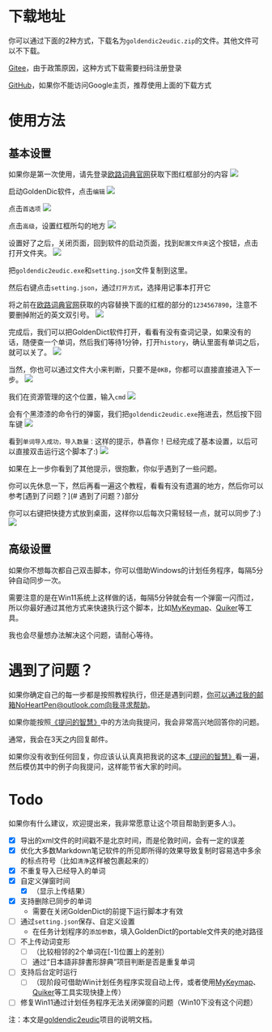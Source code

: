 # 下载地址

你可以通过下面的2种方式，下载名为`goldendic2eudic.zip`的文件。其他文件可以不下载。

[Gitee](https://gitee.com/NoHeartPen/awesome_japanese_study_tools/tree/master/tools/golden2eudic/dist)，由于政策原因，这种方式下载需要扫码注册登录

[GitHub](https://github.com/NoHeartPen/awesome_japanese_study_tools/tree/master/tools/golden2eudic/dist)，如果你不能访问Google主页，推荐使用上面的下载方式

# 使用方法

## 基本设置

如果你是第一次使用，请先登录[欧路词典官网](https://my.eudic.net/OpenAPI/Authorization)获取下图红框部分的内容
![](https://markdoen-1304943362.cos.ap-nanjing.myqcloud.com//Pasted_image_20220714111636.png)

启动GoldenDic软件，点击`编辑`
![](https://markdoen-1304943362.cos.ap-nanjing.myqcloud.com//Pasted_image_20220714113402.png)

点击`首选项`
![](https://markdoen-1304943362.cos.ap-nanjing.myqcloud.com//Pasted_image_20220714113725.png)

点击`高级`，设置红框所勾的地方
![](https://markdoen-1304943362.cos.ap-nanjing.myqcloud.com//Pasted_image_20220714113422.png)

设置好了之后，关闭页面，回到软件的启动页面，找到`配置文件夹`这个按钮，点击打开文件夹。
![](https://markdoen-1304943362.cos.ap-nanjing.myqcloud.com//Pasted_image_20220714112339.png)

把`goldendic2eudic.exe`和`setting.json`文件复制到这里。

然后右键点击`setting.json`，通过`打开方式`，选择用记事本打开它

将之前在[欧路词典官网](https://my.eudic.net/OpenAPI/Authorization)获取的内容替换下面的红框的部分的`1234567890`，注意不要删掉附近的英文双引号。
![](https://markdoen-1304943362.cos.ap-nanjing.myqcloud.com//Pasted_image_20220811202233.png)

完成后，我们可以把GoldenDict软件打开，看看有没有查词记录，如果没有的话，随便查一个单词，然后我们等待1分钟，打开`history`，确认里面有单词之后，就可以关了。
![](https://markdoen-1304943362.cos.ap-nanjing.myqcloud.com//Pasted_image_20220811203716.png)

当然，你也可以通过文件大小来判断，只要不是`0KB`，你都可以直接直接进入下一步。
![](https://markdoen-1304943362.cos.ap-nanjing.myqcloud.com//Pasted_image_20220811203730.png)

我们在资源管理的这个位置，输入`cmd`
![](https://markdoen-1304943362.cos.ap-nanjing.myqcloud.com//Pasted_image_20220811203102.png)

会有个黑漆漆的命令行的弹窗，我们把`goldendic2eudic.exe`拖进去，然后按下回车键
![](https://markdoen-1304943362.cos.ap-nanjing.myqcloud.com//Pasted_image_20220811203204.png)

看到`单词导入成功，导入数量：`这样的提示，恭喜你！已经完成了基本设置，以后可以直接双击运行这个脚本了:)
![](https://markdoen-1304943362.cos.ap-nanjing.myqcloud.com//Pasted_image_20220811204056.png)

如果在上一步你看到了其他提示，很抱歉，你似乎遇到了一些问题。

你可以先休息一下，然后再看一遍这个教程，看看有没有遗漏的地方，然后你可以参考[遇到了问题？](# 遇到了问题？)部分

你可以右键把快捷方式放到桌面，这样你以后每次只需轻轻一点，就可以同步了:)
![](https://markdoen-1304943362.cos.ap-nanjing.myqcloud.com//Pasted_image_20220811204922.png)

## 高级设置

如果你不想每次都自己双击脚本，你可以借助Windows的计划任务程序，每隔5分钟自动同步一次。

需要注意的是在Win11系统上这样做的话，每隔5分钟就会有一个弹窗一闪而过，所以你最好通过其他方式来快速执行这个脚本，比如[MyKeymap](https://xianyukang.com/MyKeymap.html#mykeymap-%E7%AE%80%E4%BB%8B)、[Quiker](https://getquicker.net/)等工具。

我也会尽量想办法解决这个问题，请耐心等待。

# 遇到了问题？

如果你确定自己的每一步都是按照教程执行，但还是遇到问题，你可以通过我的邮箱NoHeartPen@outlook.com向我寻求帮助。

如果你能按照[《提问的智慧》](https://zhuanlan.zhihu.com/p/19761517)中的方法向我提问，我会非常高兴地回答你的问题。

通常，我会在3天之内回复邮件。

如果你没有收到任何回复，你应该认认真真把我说的这本[《提问的智慧》](https://zhuanlan.zhihu.com/p/19761517)看一遍，然后模仿其中的例子向我提问，这样能节省大家的时间。

# Todo

如果你有什么建议，欢迎提出来，我非常愿意让这个项目帮助到更多人:)。

- [x] 导出的xml文件的时间戳不是北京时间，而是伦敦时间，会有一定的误差
- [x] 优化大多数Markdown笔记软件的所见即所得的效果导致复制时容易选中多余的标点符号（比如`清浄`这样被包裹起来的）
- [x] 不重复导入已经导入的单词
- [x] 自定义弹窗时间
	- [x] （显示上传结果）
- [x] 支持删除已同步的单词
	- 需要在关闭GoldenDict的前提下运行脚本才有效
- [ ] 通过`setting.json`保存、自定义设置
	- 在任务计划程序的`添加参数`，填入GoldenDict的portable文件夹的绝对路径
- [ ] 不上传动词变形
	- [ ] （比较相邻的2个单词在[-1]位置上的差别）
	- [ ] 通过“日本語非辞書形辞典”项目判断是否是重复单词
- [ ] 支持后台定时运行
	- [ ] （现阶段可借助Win计划任务程序实现自动上传，或者使用[MyKeymap](https://xianyukang.com/MyKeymap.html#mykeymap-%E7%AE%80%E4%BB%8B)、[Quiker](https://getquicker.net/)等工具实现快捷上传）
- [ ] 修复Win11通过计划任务程序无法关闭弹窗的问题（Win10下没有这个问题）

注：本文是[goldendic2eudic](https://gitee.com/NoHeartPen/awesome_japanese_study_tools/tree/master/tools/golden2eudic/)项目的说明文档。